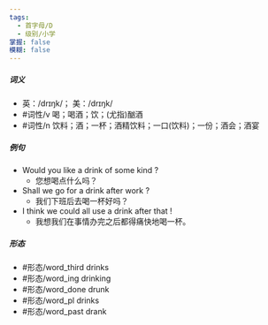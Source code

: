 ```yaml
---
tags:
  - 首字母/D
  - 级别/小学
掌握: false
模糊: false
---
```

##### 词义
- 英：/drɪŋk/； 美：/drɪŋk/
- #词性/v  喝；喝酒；饮；(尤指)酗酒
- #词性/n  饮料；酒；一杯；酒精饮料；一口(饮料)；一份；酒会；酒宴
##### 例句
- Would you like a drink of some kind ?
	- 您想喝点什么吗？
- Shall we go for a drink after work ?
	- 我们下班后去喝一杯好吗？
- I think we could all use a drink after that !
	- 我想我们在事情办完之后都得痛快地喝一杯。
##### 形态
- #形态/word_third drinks
- #形态/word_ing drinking
- #形态/word_done drunk
- #形态/word_pl drinks
- #形态/word_past drank
